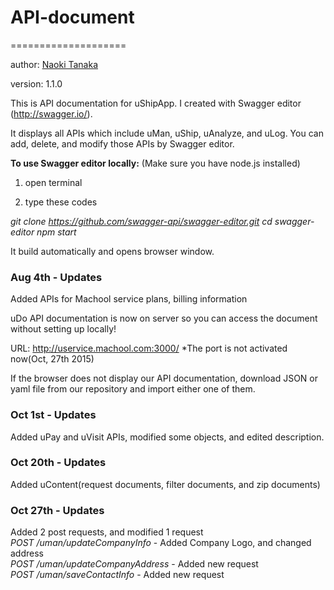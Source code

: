 # API-document
====================

author: [Naoki Tanaka](naoki.tanaka@machool.com)

version: 1.1.0

This is API documentation for uShipApp. I created with Swagger editor (http://swagger.io/). 

It displays all APIs which include uMan, uShip, uAnalyze, and uLog.
You can add, delete, and modify those APIs by Swagger editor.


<strong>To use Swagger editor locally:</strong>
(Make sure you have node.js installed)


1. open terminal
 

2. type these codes


<em>git clone https://github.com/swagger-api/swagger-editor.git</em>
<em>cd swagger-editor</em>
<em>npm start</em>


It build automatically and opens browser window.

<h3>Aug 4th - Updates</h3>

Added APIs for Machool service plans, billing information

uDo API documentation is now on server so you can access the document without setting up locally!

URL: http://uservice.machool.com:3000/ *The port is not activated now(Oct, 27th 2015)

If the browser does not display our API documentation, download JSON or yaml file from our repository and import either one of them. 


<h3>Oct 1st - Updates</h3>

Added uPay and uVisit APIs, modified some objects, and edited description.  

<h3>Oct 20th - Updates</h3>

Added uContent(request documents, filter documents, and zip documents)

<h3>Oct 27th - Updates</h3>

Added 2 post requests, and modified 1 request<br>
<em>POST /uman/updateCompanyInfo</em> - Added Company Logo, and changed address<br>
<em>POST /uman/updateCompanyAddress</em> - Added new request<br>
<em>POST /uman/saveContactInfo</em> - Added new request<br>
